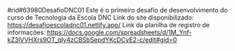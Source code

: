 #rid#63980DesafioDNC01
Este é o primeiro desafio de desenvolvimento do curso de Tecnologia da Escola DNC
Link do site disponibilizado: https://desafioescoladnc01.netlify.app/
Link da planilha de registro de informações: https://docs.google.com/spreadsheets/d/1M_Ynf-kZ3lVVHXrs9OT_qly4zCBSbSepdYKcDCyE2-c/edit#gid=0
